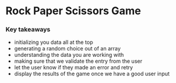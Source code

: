 # Rock Paper Scissors Game

### Key takeaways

- initializing you data all at the top
- generating a random choice out of an array
- understanding the data you are working with
- making sure that we validate the entry from the user
- let the user know if they made an error and retry
- display the results of the game once we have a good user input
